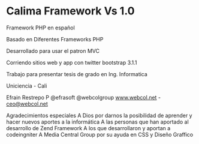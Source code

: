 Calima Framework Vs 1.0
======

Framework PHP en español

Basado en Diferentes Frameworks PHP

Desarrollado para usar el patron MVC

Corriendo sitios web y app con twitter bootstrap 3.1.1

Trabajo para presentar tesis de grado en Ing. Informatica

Uniciencia - Cali

Efrain Restrepo P
@efrasoft @webcolgroup
www.webcol.net - ceo@webcol.net


Agradecimientos especiales 
A Dios por darnos la posibilidad de aprender y hacer nuevos aportes a la informática
A las personas que han aportado al desarrollo de Zend Framework
A los que desarrollaron y aportan a codeingniter
A Media Central Group por su ayuda en CSS y Diseño Graffico
